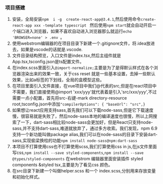 ### 项目搭建
1. 安装，全局安装`npm  i -g  create-react-app@3.4.1`,然后使用命令`create-react-app xxx -template typescript ` 然后使用`npm start`就会自动开启一个端口进入浏览器，如果不喜欢自动进入浏览器那么就运行`echo 'BROWSER=none' > .env `。
2. 使用webstrom编辑器的在项目目录下新建一个.gitignore文件，将.idea放进去，如果是vscode的话就是.vscode.
3. 文件目录结构预览，入口文件是index.tsx,然后主组件就是App.tsx,tsconfig.json是ts配置文件。
4. 在index.scss里面引入`@import-normalize;`主要是为了是得默认样式在各个浏览器渲染出来的效果一致，关于css reset 就是一些基本设置，去掉一些默认效果，比如a标签的下划线，全局的盒模型这些。
5. 在项目里面引入文件直接，在vue项目中我们@代表的src,但是在react项目中不需要，我们直接使用@import 'xxx/yyy'就代表着是引入'src/xxx/yyy',不过需要一点小配置，首先将src-右键-mark directory-resource root,tsconfig.json中添加`"compilerOptions": {
    "baseUrl": "src",}`  
6. 如果想让react应用支持sass,首先我们可以下载node-sass,但是它下载速度慢，很容易就是失败了，然后node-sass本地的编译速度也很慢，所以上网搜索了一下，dart-sass相比较node-sass会更加好，但是React只支持node-sass,并不支持dart-sass,难道就放弃了，通过多方收索。我们发现，npm 6.9支持一个新功能叫做package alias,我们可以在node-sass的目录下安装dart-sass,实现偷梁换柱的功能`npm install node-sass@npm:dart-sass`
7. 本项目不打算使用css也不打算使用scss,我们打算使用css in js,在js文件里面写css,`npm install --save styled-components`,`npm install --save @types/styled-components`
在webstrom 编辑器里面安装插件 styled components &styled tsx,主要是为了看见css 颜色。
8. 在src目录下新建一个叫做helper.scss 和一个 index.scss,分别用来存放变量和初始化样式。